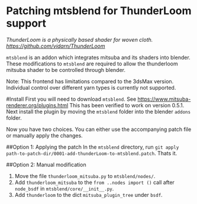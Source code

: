 Patching mtsblend for ThunderLoom support
===
*ThunderLoom is a physically based shader for woven cloth. https://github.com/vidarn/ThunderLoom*

`mtsblend` is an addon which integrates mitsuba and its shaders into blender. 
These modifications to `mtsblend` are required to allow the thunderloom mitsuba shader to be controlled through blender.

Note: This frontend has limitations compared to the 3dsMax version. Individual control over different yarn types is currently not supported.

#Install
First you will need to download `mtsblend`. See https://www.mitsuba-renderer.org/plugins.html This has been verified to work on version 0.5.1.
Next install the plugin by moving the `mtsblend` folder into the blender `addons` folder.

Now you have two choices. You can either use the accompanying patch file or manually apply the changes.

##Option 1: Applying the patch
In the `mtsblend` directory, run `git apply path-to-patch-dir/0001-add-thunderLoom-to-mtsblend.patch`.
Thats it.

##Option 2: Manual modification
1. Move the file `thunderloom_mitsuba.py` to `mtsblend/nodes/`.
2. Add `thunderloom_mitsuba` to the `from ..nodes import ()` call after `node_bsdf` in `mtsblend/core/__init__.py`.
3. Add `thunderloom` to the dict `mitsuba_plugin_tree` under `bsdf`.

